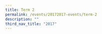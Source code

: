 ```yaml
---
title: Term 2
permalink: /events/20172017-events/term-2
description: ""
third_nav_title: "2017"
---
```


